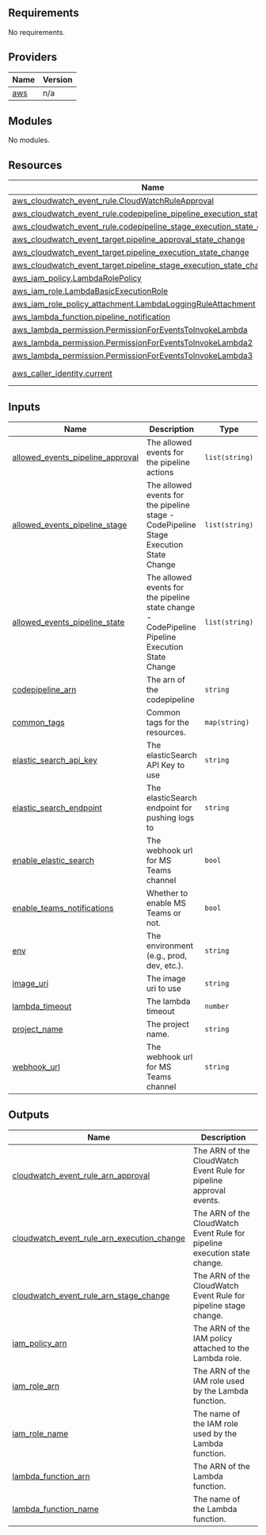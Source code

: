 <!-- BEGIN_TF_DOCS -->
## Requirements

No requirements.

## Providers

| Name | Version |
|------|---------|
| <a name="provider_aws"></a> [aws](#provider\_aws) | n/a |

## Modules

No modules.

## Resources

| Name | Type |
|------|------|
| [aws_cloudwatch_event_rule.CloudWatchRuleApproval](https://registry.terraform.io/providers/hashicorp/aws/latest/docs/resources/cloudwatch_event_rule) | resource |
| [aws_cloudwatch_event_rule.codepipeline_pipeline_execution_state_change](https://registry.terraform.io/providers/hashicorp/aws/latest/docs/resources/cloudwatch_event_rule) | resource |
| [aws_cloudwatch_event_rule.codepipeline_stage_execution_state_change](https://registry.terraform.io/providers/hashicorp/aws/latest/docs/resources/cloudwatch_event_rule) | resource |
| [aws_cloudwatch_event_target.pipeline_approval_state_change](https://registry.terraform.io/providers/hashicorp/aws/latest/docs/resources/cloudwatch_event_target) | resource |
| [aws_cloudwatch_event_target.pipeline_execution_state_change](https://registry.terraform.io/providers/hashicorp/aws/latest/docs/resources/cloudwatch_event_target) | resource |
| [aws_cloudwatch_event_target.pipeline_stage_execution_state_change](https://registry.terraform.io/providers/hashicorp/aws/latest/docs/resources/cloudwatch_event_target) | resource |
| [aws_iam_policy.LambdaRolePolicy](https://registry.terraform.io/providers/hashicorp/aws/latest/docs/resources/iam_policy) | resource |
| [aws_iam_role.LambdaBasicExecutionRole](https://registry.terraform.io/providers/hashicorp/aws/latest/docs/resources/iam_role) | resource |
| [aws_iam_role_policy_attachment.LambdaLoggingRuleAttachment](https://registry.terraform.io/providers/hashicorp/aws/latest/docs/resources/iam_role_policy_attachment) | resource |
| [aws_lambda_function.pipeline_notification](https://registry.terraform.io/providers/hashicorp/aws/latest/docs/resources/lambda_function) | resource |
| [aws_lambda_permission.PermissionForEventsToInvokeLambda](https://registry.terraform.io/providers/hashicorp/aws/latest/docs/resources/lambda_permission) | resource |
| [aws_lambda_permission.PermissionForEventsToInvokeLambda2](https://registry.terraform.io/providers/hashicorp/aws/latest/docs/resources/lambda_permission) | resource |
| [aws_lambda_permission.PermissionForEventsToInvokeLambda3](https://registry.terraform.io/providers/hashicorp/aws/latest/docs/resources/lambda_permission) | resource |
| [aws_caller_identity.current](https://registry.terraform.io/providers/hashicorp/aws/latest/docs/data-sources/caller_identity) | data source |

## Inputs

| Name | Description | Type | Default | Required |
|------|-------------|------|---------|:--------:|
| <a name="input_allowed_events_pipeline_approval"></a> [allowed\_events\_pipeline\_approval](#input\_allowed\_events\_pipeline\_approval) | The allowed events for the pipeline actions | `list(string)` | <pre>[<br>  "STARTED"<br>]</pre> | no |
| <a name="input_allowed_events_pipeline_stage"></a> [allowed\_events\_pipeline\_stage](#input\_allowed\_events\_pipeline\_stage) | The allowed events for the pipeline stage - CodePipeline Stage Execution State Change | `list(string)` | <pre>[<br>  "FAILED"<br>]</pre> | no |
| <a name="input_allowed_events_pipeline_state"></a> [allowed\_events\_pipeline\_state](#input\_allowed\_events\_pipeline\_state) | The allowed events for the pipeline state change - CodePipeline Pipeline Execution State Change | `list(string)` | <pre>[<br>  "STARTED",<br>  "SUCCEEDED"<br>]</pre> | no |
| <a name="input_codepipeline_arn"></a> [codepipeline\_arn](#input\_codepipeline\_arn) | The arn of the codepipeline | `string` | n/a | yes |
| <a name="input_common_tags"></a> [common\_tags](#input\_common\_tags) | Common tags for the resources. | `map(string)` | `{}` | no |
| <a name="input_elastic_search_api_key"></a> [elastic\_search\_api\_key](#input\_elastic\_search\_api\_key) | The elasticSearch API Key to use | `string` | `""` | no |
| <a name="input_elastic_search_endpoint"></a> [elastic\_search\_endpoint](#input\_elastic\_search\_endpoint) | The elasticSearch endpoint for pushing logs to | `string` | `""` | no |
| <a name="input_enable_elastic_search"></a> [enable\_elastic\_search](#input\_enable\_elastic\_search) | The webhook url for MS Teams channel | `bool` | `false` | no |
| <a name="input_enable_teams_notifications"></a> [enable\_teams\_notifications](#input\_enable\_teams\_notifications) | Whether to enable MS Teams or not. | `bool` | `false` | no |
| <a name="input_env"></a> [env](#input\_env) | The environment (e.g., prod, dev, etc.). | `string` | n/a | yes |
| <a name="input_image_uri"></a> [image\_uri](#input\_image\_uri) | The image uri to use | `string` | n/a | yes |
| <a name="input_lambda_timeout"></a> [lambda\_timeout](#input\_lambda\_timeout) | The lambda timeout | `number` | `10` | no |
| <a name="input_project_name"></a> [project\_name](#input\_project\_name) | The project name. | `string` | n/a | yes |
| <a name="input_webhook_url"></a> [webhook\_url](#input\_webhook\_url) | The webhook url for MS Teams channel | `string` | `""` | no |

## Outputs

| Name | Description |
|------|-------------|
| <a name="output_cloudwatch_event_rule_arn_approval"></a> [cloudwatch\_event\_rule\_arn\_approval](#output\_cloudwatch\_event\_rule\_arn\_approval) | The ARN of the CloudWatch Event Rule for pipeline approval events. |
| <a name="output_cloudwatch_event_rule_arn_execution_change"></a> [cloudwatch\_event\_rule\_arn\_execution\_change](#output\_cloudwatch\_event\_rule\_arn\_execution\_change) | The ARN of the CloudWatch Event Rule for pipeline execution state change. |
| <a name="output_cloudwatch_event_rule_arn_stage_change"></a> [cloudwatch\_event\_rule\_arn\_stage\_change](#output\_cloudwatch\_event\_rule\_arn\_stage\_change) | The ARN of the CloudWatch Event Rule for pipeline stage change. |
| <a name="output_iam_policy_arn"></a> [iam\_policy\_arn](#output\_iam\_policy\_arn) | The ARN of the IAM policy attached to the Lambda role. |
| <a name="output_iam_role_arn"></a> [iam\_role\_arn](#output\_iam\_role\_arn) | The ARN of the IAM role used by the Lambda function. |
| <a name="output_iam_role_name"></a> [iam\_role\_name](#output\_iam\_role\_name) | The name of the IAM role used by the Lambda function. |
| <a name="output_lambda_function_arn"></a> [lambda\_function\_arn](#output\_lambda\_function\_arn) | The ARN of the Lambda function. |
| <a name="output_lambda_function_name"></a> [lambda\_function\_name](#output\_lambda\_function\_name) | The name of the Lambda function. |
<!-- END_TF_DOCS -->